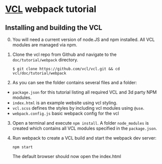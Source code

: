 # [VCL](https://vcl.github.io/vcl/) webpack tutorial

## Installing and building the VCL

0.  You will need a current version of node.JS and npm installed.
    All VCL modules are managed via npm.

1.  Clone the vcl repo from Github and navigate to the `doc/tutorial/webpack` directory.

    `$ git clone https://github.com/vcl/vcl.git && cd vcl/doc/tutorial/webpack`

2.  As you can see the folder contains several files and a folder:
  * `package.json` for this tutorial listing all required VCL and 3d party NPM modules.
  * `index.html` is an example website using vcl styling.
  * `vcl.scss` defines the styles by including vcl modules using `@use`.
  * `webpack.config.js` basic webpack config for the vcl

3.  Open a terminal and execute `npm install`.
    A folder `node_modules` is created which contains all VCL modules specified in the `package.json`.

4.  Run webpack to create a VCL build and start the webpack dev server:

    `npm start`

    The default browser should now open the index.html
